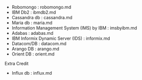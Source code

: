 * Robomongo : robomongo.md
* IBM Db2 : ibmdb2.md
* Cassandra db : cassandra.md
* Maria db : maria.md
* Information Management System (IMS) by IBM : imsbyibm.md
* Adabas : adabas.md
* IBM Informix Dynamic Server (IDS) : informix.md
* Datacom/DB : datacom.md
* Arango DB : arango.md
* Orient DB : orient.md


Extra Credit
* Influx db : influx.md
